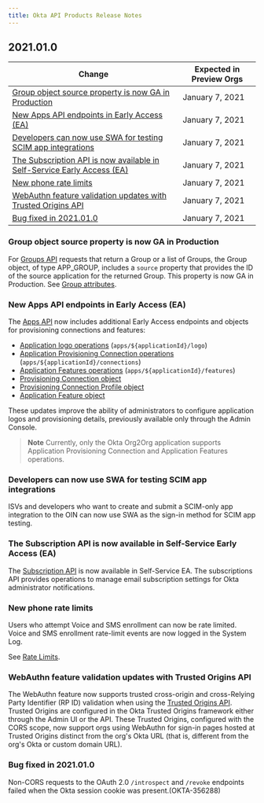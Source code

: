 ```yaml
---
title: Okta API Products Release Notes
---
```


## 2021.01.0

| Change                                                                                              | Expected in Preview Orgs |
|-----------------------------------------------------------------------------------------------------|--------------------------|
| [Group object source property is now GA in Production](#group-object-source-property-is-now-ga-in-production) | January 7, 2021         |
| [New Apps API endpoints in Early Access (EA)](#new-apps-api-endpoints-in-early-access-ea) | January 7, 2021         |
| [Developers can now use SWA for testing SCIM app integrations](#developers-can-now-use-swa-for-testing-scim-app-integrations)      | January 7, 2021          |
| [The Subscription API is now available in Self-Service Early Access (EA)](#the-subscription-api-is-now-available-in-self-service-early-access-ea) | January 7, 2021          |
| [New phone rate limits](#new-phone-rate-limits) | January 7, 2021          |
| [WebAuthn feature validation updates with Trusted Origins API](#webauthn-feature-validation-updates-with-trusted-origins-api) | January 7, 2021         |
| [Bug fixed in 2021.01.0](#bug-fixed-in-2021-01-0) | January 7, 2021         |

### Group object source property is now GA in Production

For [Groups API](/docs/reference/api/groups/) requests that return a Group or a list of Groups, the Group object, of type APP_GROUP, includes a `source` property that provides the ID of the source application for the returned Group. This property is now GA in Production. See [Group attributes](/docs/reference/api/groups/#group-attributes).<!--OKTA-326611-->

### New Apps API endpoints in Early Access (EA)

The [Apps API](/docs/reference/api/apps/) now includes additional Early Access endpoints and objects for provisioning connections and features:

- [Application logo operations](/docs/reference/api/apps/#application-logo-operations) (`apps/${applicationId}/logo`)
- [Application Provisioning Connection operations](/docs/reference/api/apps/#application-provisioning-connection-operations) (`apps/${applicationId}/connections`)
- [Application Features operations](/docs/reference/api/apps/#application-feature-operations) (`apps/${applicationId}/features`)
- [Provisioning Connection object](/docs/reference/api/apps/#provisioning-connection-object)
- [Provisioning Connection Profile object](/docs/reference/api/apps/#provisioning-connection-profile-object)
- [Application Feature object](/docs/reference/api/apps/#application-feature-object)

These updates improve the ability of administrators to configure application logos and provisioning details, previously available only through the Admin Console.

>**Note** Currently, only the Okta Org2Org application supports Application Provisioning Connection and Application Features operations. <!--OKTA-335123-->

<!-- ### AuthType LDAP_INTERFACE for Policy API Now in Early Access (EA)

The [Policy API](/docs/reference/api/policy/) now includes the data type [LDAP_INTERFACE](/docs/reference/api/policy/#authcontext-condition-object) for use with the AuthContext Condition object, which provides another option for user authentication.<!--OKTA-343973-->

### Developers can now use SWA for testing SCIM app integrations

ISVs and developers who want to create and submit a SCIM-only app integration to the OIN can now use SWA as the sign-in method for SCIM app testing.<!--OKTA-352742-->

### The Subscription API is now available in Self-Service Early Access (EA)

The [Subscription API](/docs/reference/api/admin-notifications/) is now available in Self-Service EA. The subscriptions API provides operations to manage email subscription settings for Okta administrator notifications.<!--OKTA-325794-->

### New phone rate limits

Users who attempt Voice and SMS enrollment can now be rate limited. Voice and SMS enrollment rate-limit events are now logged in the System Log.

See [Rate Limits](/docs/reference/rl-system-log-events/).<!--OKTA-355134-->

### WebAuthn feature validation updates with Trusted Origins API

The WebAuthn feature now supports trusted cross-origin and cross-Relying Party Identifier (RP ID) validation when using the [Trusted Origins API](/docs/reference/api/trusted-origins/). Trusted Origins are configured in the Okta Trusted Origins framework either through the Admin UI or the API. These Trusted Origins, configured with the CORS scope, now support orgs using WebAuthn for sign-in pages hosted at Trusted Origins distinct from the org's Okta URL (that is, different from the org's Okta or custom domain URL).
<!--OKTA-352629-->

### Bug fixed in 2021.01.0

Non-CORS requests to the OAuth 2.0 `/introspect` and `/revoke` endpoints failed when the Okta session cookie was present.(OKTA-356288)
